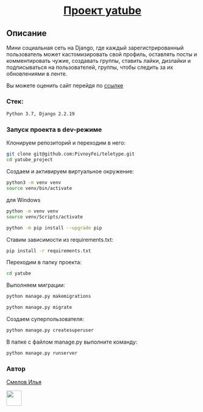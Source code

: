<h1 align="center"><a target="_blank" href="https://github.com/PivnoyFei/teletype/">Проект yatube</a></h1>

## Описание
Мини социальная сеть на Django, где каждый зарегистрированный пользователь может кастомизировать свой профиль, оставлять посты и комментировать чужие, создавать группы, ставить лайки, дизлайки и подписываться на пользователей, группы, чтобы следить за их обновлениями в ленте.

Вы можете оценить сайт перейдя по <a target="_blank" href="http://pivnoyfei.pythonanywhere.com/">ссылке</a>

### Стек:

```bash
Python 3.7, Django 2.2.19
```

### Запуск проекта в dev-режиме
Клонируем репозиторий и переходим в него:
```bash
git clone git@github.com:PivnoyFei/teletype.git
cd yatube_project
```

Создаем и активируем виртуальное окружение:
```bash
python3 -m venv venv
source venv/bin/activate
```
для Windows
```bash
python -m venv venv
source venv/Scripts/activate
```
```bash
python -m pip install --upgrade pip
```

Ставим зависимости из requirements.txt:
```bash
pip install -r requirements.txt
```
Переходим в папку проекта:
```bash
cd yatube
```
Выполняем миграции:
```bash
python manage.py makemigrations
```
```bash
python manage.py migrate
```

Создаем суперпользователя:
```bash
python manage.py createsuperuser
```

В папке с файлом manage.py выполните команду:
```bash
python manage.py runserver
```

### Автор
[Смелов Илья](https://github.com/PivnoyFei)
<p><a>
<img src="https://cdn.icon-icons.com/icons2/2134/PNG/512/heart_cute_emoji_emo_icon_131637.png" 
  height="40" width="40" />
</a></p>
